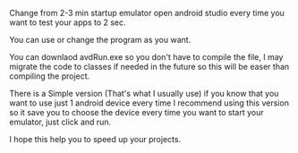 Change from 2-3 min startup emulator open android studio every time you want to test your apps to 2 sec.

You can use or change the program as you want.

You can downlaod avdRun.exe so you don't have to compile the file, I may migrate the code to classes if needed in the future so this will be easer than compiling the project.

There is a Simple version (That's what I usually use) if you know that you want to use just 1 android device every time I recommend using this version so it save you to choose the device every time you want to start your emulator, just click and run.

I hope this help you to speed up your projects.
